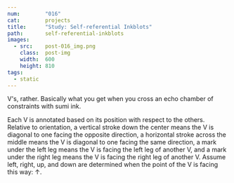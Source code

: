 ```yaml
---
num:        "016"
cat:        projects
title:      "Study: Self-referential Inkblots"
path:       self-referential-inkblots
images:
  - src:    post-016_img.png
    class:  post-img
    width:  600
    height: 810
tags:
  - static
---
```

V's, rather. Basically what you get when you cross an echo chamber of constraints with sumi ink.

Each V is annotated based on its position with respect to the others. Relative to orientation, a vertical stroke down the center means the V is diagonal to one facing the opposite direction, a horizontal stroke across the middle means the V is diagonal to one facing the same direction, a mark under the left leg means the V is facing the left leg of another V, and a mark under the right leg means the V is facing the right leg of another V. Assume left, right, up, and down are determined when the point of the V is facing this way: &uarr;.
